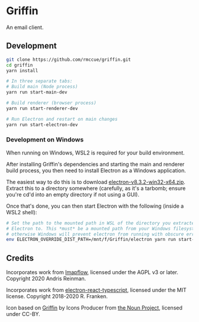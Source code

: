 # Griffin

An email client.


## Development

```sh
git clone https://github.com/rmccue/griffin.git
cd griffin
yarn install

# In three separate tabs:
# Build main (Node process)
yarn run start-main-dev

# Build renderer (browser process)
yarn run start-renderer-dev

# Run Electron and restart on main changes
yarn run start-electron-dev
```

### Development on Windows

When running on Windows, WSL2 is required for your build environment.

After installing Griffin's dependencies and starting the main and renderer build process, you then need to install Electron as a Windows application.

The easiest way to do this is to download [electron-v8.3.2-win32-x64.zip](https://github.com/electron/electron/releases/download/v8.3.2/electron-v8.3.2-win32-x64.zip). Extract this to a directory somewhere (carefully, as it's a tarbomb; ensure you're cd'd into an empty directory if not using a GUI).

Once that's done, you can then start Electron with the following (inside a WSL2 shell):

```sh
# Set the path to the mounted path in WSL of the directory you extracted
# Electron to. This *must* be a mounted path from your Windows filesystem,
# otherwise Windows will prevent electron from running with obscure errors/
env ELECTRON_OVERRIDE_DIST_PATH=/mnt/f/Griffin/electron yarn run start-electron-dev
```


## Credits

Incorporates work from [Imapflow](https://github.com/andris9/imapflow), licensed under the AGPL v3 or later. Copyright 2020 Andris Reinman.

Incorporates work from [electron-react-typescript](https://github.com/Robinfr/electron-react-typescript), licensed under the MIT license. Copyright 2018-2020 R. Franken.

Icon based on [Griffin](https://thenounproject.com/search/?q=griffin&i=1881913) by Icons Producer from [the Noun Project](http://thenounproject.com/), licensed under CC-BY.